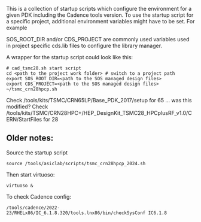 This is a collection of startup scripts which configure the environment for a given PDK including the Cadence tools version. To use the startup script for a specific project, additional environment variables might have to be set. For example

SOS_ROOT_DIR and/or CDS_PROJECT are commonly used variables used in project specific cds.lib files to configure the library manager.

A wrapper for the startup script could look like this:

    # cad_tsmc28.sh start script
    cd <path to the project work folder> # switch to a project path
    export SOS_ROOT_DIR=<path to the SOS managed design files>
    export CDS_PROJECT=<path to the SOS managed design files>
    ~/tsmc_crn28hpcp.sh


Check /tools/kits/TSMC/CRN65LP/Base_PDK_2017/setup for 65 ... was this modified?
Check /tools/kits/TSMC/CRN28HPC+/HEP_DesignKit_TSMC28_HPCplusRF_v1.0/CERN/StartFiles for 28


## Older notes:

Source the startup script

```
source /tools/asiclab/scripts/tsmc_crn28hpcp_2024.sh
```

Then start virtuoso:
```
virtuoso &
```

To check Cadence config:

```
/tools/cadence/2022-23/RHELx86/IC_6.1.8.320/tools.lnx86/bin/checkSysConf IC6.1.8
```
